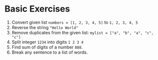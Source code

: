 # Basic Exercises

1. Convert given list `numbers = [1, 2, 3, 4, 5]` to `1, 2, 3, 4, 5`
2. Reverse the string `"Hello World"`
3. Remove duplicates from the given list: `mylist = ["a", "b", "a", "c", "c"]`
4. Split integer `1234` into digits `1 2 3 4`
5. Find sum of digits of a number `888`.
6. Break any sentence to a list of words.
